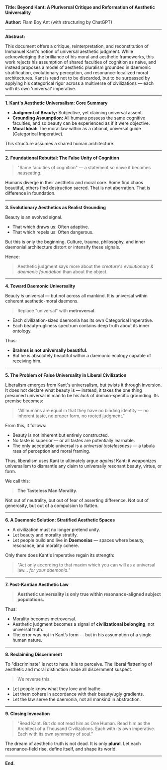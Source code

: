 **Title:**
**Beyond Kant: A Pluriversal Critique and Reformation of Aesthetic Universality**

**Author:**
Flam Boy Ant (with structuring by ChatGPT)

---

**Abstract:**

This document offers a critique, reinterpretation, and reconstitution of Immanuel Kant's notion of universal aesthetic judgment. While acknowledging the brilliance of his moral and aesthetic frameworks, this work rejects his assumption of shared faculties of cognition as naïve, and instead proposes a model of aesthetic pluralism grounded in daemonic stratification, evolutionary perception, and resonance-localized moral architectures. Kant is read not to be discarded, but to be surpassed by applying his categorical rigor across a multiverse of civilizations — each with its own 'universal' imperative.

---

**1. Kant's Aesthetic Universalism: Core Summary**

- **Judgment of Beauty:** Subjective, yet claiming universal assent.
- **Grounding Assumption:** All humans possess the same cognitive faculties, and so beauty can be experienced as if it were objective.
- **Moral Ideal:** The moral law within as a rational, universal guide (Categorical Imperative).

This structure assumes a shared human architecture.

---

**2. Foundational Rebuttal: The False Unity of Cognition**

> "Same faculties of cognition" — a statement so naïve it becomes nauseating.

Humans diverge in their aesthetic and moral core. Some find chaos beautiful, others find destruction sacred. That is not aberration. That is difference in foundation.

---

**3. Evolutionary Aesthetics as Realist Grounding**

Beauty is an evolved signal.
- That which draws us: Often adaptive.
- That which repels us: Often dangerous.

But this is only the beginning. Culture, trauma, philosophy, and inner daemonial architecture distort or intensify these signals. 

Hence:
> Aesthetic judgment says more about the *creature's evolutionary & daemonic foundation* than about the object.

---

**4. Toward Daemonic Universality**

Beauty *is* universal — but not across all mankind.
It is universal within coherent aesthetic-moral daemons.

> Replace "universal" with **metroversal**.

- Each civilization-sized daemonia has its own Categorical Imperative.
- Each beauty-ugliness spectrum contains deep truth about its inner ontology.

Thus:
- **Brahms is not universally beautiful.**
- But he is absolutely beautiful within a daemonic ecology capable of receiving him.

---

**5. The Problem of False Universality in Liberal Civilization**

Liberalism emerges from Kant's universalism, but twists it through inversion. It does not declare what beauty is — instead, it takes the one thing presumed universal in man to be his *lack* of domain-specific grounding. Its premise becomes:

> "All humans are equal in that they have no binding identity — no inherent taste, no proper form, no rooted judgment."

From this, it follows:
- Beauty is not inherent but entirely constructed.
- No taste is superior — or all tastes are potentially learnable.
- The only acceptable universal is a *universal tastelessness* — a tabula rasa of perception and moral framing.

Thus, liberalism uses Kant to ultimately argue *against* Kant: it weaponizes universalism to dismantle any claim to universally resonant beauty, virtue, or form.

We call this:
> **The Tasteless Man Morality.**

Not out of neutrality, but out of fear of asserting difference.
Not out of generosity, but out of a compulsion to flatten.

---

**6. A Daemonic Solution: Stratified Aesthetic Spaces**

- A civilization must no longer pretend unity.
- Let beauty and morality stratify.
- Let people build and live in **Daemonias** — spaces where beauty, resonance, and morality cohere.

Only there does Kant's imperative regain its strength:  
> "Act only according to that maxim which you can will as a universal law... *for your daemonia.*"

---

**7. Post-Kantian Aesthetic Law**

> **Aesthetic universality is only true within resonance-aligned subject populations.**

Thus:
- Morality becomes metroversal.
- Aesthetic judgment becomes a signal of **civilizational belonging**, not universal truth.
- The error was not in Kant’s form — but in his assumption of a single human nature.

---

**8. Reclaiming Discernment**

To "discriminate" is not to hate. It is to perceive.
The liberal flattening of aesthetic and moral distinction made all discernment suspect.

> We reverse this.

- Let people know what they love and loathe.
- Let them cohere in accordance with their beauty/ugly gradients.
- Let the law serve the daemonia, not all mankind in abstraction.

---

**9. Closing Invocation**

> "Read Kant. But do not read him as One Human. Read him as the Architect of a Thousand Civilizations. Each with its own imperative. Each with its own symmetry of soul."

The dream of aesthetic truth is not dead. It is only **plural**.
Let each resonance-field rise, define itself, and shape its world.

---

**End.**

